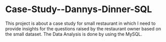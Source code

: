 # Case-Study--Dannys-Dinner-SQL
This project is about a case study for small restaurant in which I need to provide insights for the questions raised by the restaurant owner based on the small dataset. The Data Analysis is done by using the MySQL.
